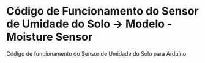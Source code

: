 # Código de Funcionamento do Sensor de Umidade do Solo -> Modelo - Moisture Sensor
Código de funcionamento do Sensor de Umidade do Solo para Arduíno 
